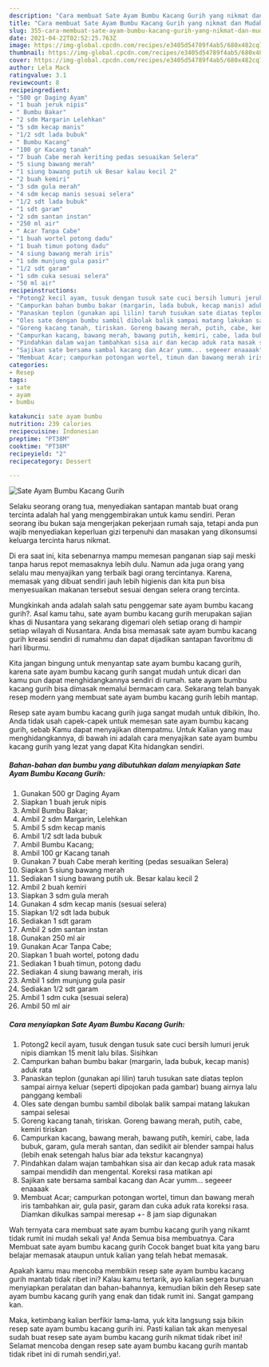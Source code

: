 ```yaml
---
description: "Cara membuat Sate Ayam Bumbu Kacang Gurih yang nikmat dan Mudah Dibuat"
title: "Cara membuat Sate Ayam Bumbu Kacang Gurih yang nikmat dan Mudah Dibuat"
slug: 355-cara-membuat-sate-ayam-bumbu-kacang-gurih-yang-nikmat-dan-mudah-dibuat
date: 2021-04-22T02:52:25.763Z
image: https://img-global.cpcdn.com/recipes/e3405d54789f4ab5/680x482cq70/sate-ayam-bumbu-kacang-gurih-foto-resep-utama.jpg
thumbnail: https://img-global.cpcdn.com/recipes/e3405d54789f4ab5/680x482cq70/sate-ayam-bumbu-kacang-gurih-foto-resep-utama.jpg
cover: https://img-global.cpcdn.com/recipes/e3405d54789f4ab5/680x482cq70/sate-ayam-bumbu-kacang-gurih-foto-resep-utama.jpg
author: Lela Mack
ratingvalue: 3.1
reviewcount: 8
recipeingredient:
- "500 gr Daging Ayam"
- "1 buah jeruk nipis"
- " Bumbu Bakar"
- "2 sdm Margarin Lelehkan"
- "5 sdm kecap manis"
- "1/2 sdt lada bubuk"
- " Bumbu Kacang"
- "100 gr Kacang tanah"
- "7 buah Cabe merah keriting pedas sesuaikan Selera"
- "5 siung bawang merah"
- "1 siung bawang putih uk Besar kalau kecil 2"
- "2 buah kemiri"
- "3 sdm gula merah"
- "4 sdm kecap manis sesuai selera"
- "1/2 sdt lada bubuk"
- "1 sdt garam"
- "2 sdm santan instan"
- "250 ml air"
- " Acar Tanpa Cabe"
- "1 buah wortel potong dadu"
- "1 buah timun potong dadu"
- "4 siung bawang merah iris"
- "1 sdm munjung gula pasir"
- "1/2 sdt garam"
- "1 sdm cuka sesuai selera"
- "50 ml air"
recipeinstructions:
- "Potong2 kecil ayam, tusuk dengan tusuk sate cuci bersih lumuri jeruk nipis diamkan 15 menit lalu bilas. Sisihkan"
- "Campurkan bahan bumbu bakar (margarin, lada bubuk, kecap manis) aduk rata"
- "Panaskan teplon (gunakan api lilin) taruh tusukan sate diatas teplon sampai airnya keluar (seperti dipojokan pada gambar) buang airnya lalu panggang kembali"
- "Oles sate dengan bumbu sambil dibolak balik sampai matang lakukan sampai selesai"
- "Goreng kacang tanah, tiriskan. Goreng bawang merah, putih, cabe, kemiri tiriskan"
- "Campurkan kacang, bawang merah, bawang putih, kemiri, cabe, lada bubuk, garam, gula merah santan, dan sedikit air blender sampai halus (lebih enak setengah halus biar ada tekstur kacangnya)"
- "Pindahkan dalam wajan tambahkan sisa air dan kecap aduk rata masak sampai mendidih dan mengental. Koreksi rasa matikan api"
- "Sajikan sate bersama sambal kacang dan Acar yumm... segeeer enaaaak"
- "Membuat Acar; campurkan potongan wortel, timun dan bawang merah iris tambahkan air, gula pasir, garam dan cuka aduk rata koreksi rasa. Diamkan dikulkas sampai meresap +- 8 jam siap digunakan"
categories:
- Resep
tags:
- sate
- ayam
- bumbu

katakunci: sate ayam bumbu 
nutrition: 239 calories
recipecuisine: Indonesian
preptime: "PT38M"
cooktime: "PT38M"
recipeyield: "2"
recipecategory: Dessert

---
```



![Sate Ayam Bumbu Kacang Gurih](https://img-global.cpcdn.com/recipes/e3405d54789f4ab5/680x482cq70/sate-ayam-bumbu-kacang-gurih-foto-resep-utama.jpg)

Selaku seorang orang tua, menyediakan santapan mantab buat orang tercinta adalah hal yang menggembirakan untuk kamu sendiri. Peran seorang ibu bukan saja mengerjakan pekerjaan rumah saja, tetapi anda pun wajib menyediakan keperluan gizi terpenuhi dan masakan yang dikonsumsi keluarga tercinta harus nikmat.

Di era  saat ini, kita sebenarnya mampu memesan panganan siap saji meski tanpa harus repot memasaknya lebih dulu. Namun ada juga orang yang selalu mau menyajikan yang terbaik bagi orang tercintanya. Karena, memasak yang dibuat sendiri jauh lebih higienis dan kita pun bisa menyesuaikan makanan tersebut sesuai dengan selera orang tercinta. 



Mungkinkah anda adalah salah satu penggemar sate ayam bumbu kacang gurih?. Asal kamu tahu, sate ayam bumbu kacang gurih merupakan sajian khas di Nusantara yang sekarang digemari oleh setiap orang di hampir setiap wilayah di Nusantara. Anda bisa memasak sate ayam bumbu kacang gurih kreasi sendiri di rumahmu dan dapat dijadikan santapan favoritmu di hari liburmu.

Kita jangan bingung untuk menyantap sate ayam bumbu kacang gurih, karena sate ayam bumbu kacang gurih sangat mudah untuk dicari dan kamu pun dapat menghidangkannya sendiri di rumah. sate ayam bumbu kacang gurih bisa dimasak memalui bermacam cara. Sekarang telah banyak resep modern yang membuat sate ayam bumbu kacang gurih lebih mantap.

Resep sate ayam bumbu kacang gurih juga sangat mudah untuk dibikin, lho. Anda tidak usah capek-capek untuk memesan sate ayam bumbu kacang gurih, sebab Kamu dapat menyajikan ditempatmu. Untuk Kalian yang mau menghidangkannya, di bawah ini adalah cara menyajikan sate ayam bumbu kacang gurih yang lezat yang dapat Kita hidangkan sendiri.

<!--inarticleads1-->

##### Bahan-bahan dan bumbu yang dibutuhkan dalam menyiapkan Sate Ayam Bumbu Kacang Gurih:

1. Gunakan 500 gr Daging Ayam
1. Siapkan 1 buah jeruk nipis
1. Ambil  Bumbu Bakar;
1. Ambil 2 sdm Margarin, Lelehkan
1. Ambil 5 sdm kecap manis
1. Ambil 1/2 sdt lada bubuk
1. Ambil  Bumbu Kacang;
1. Ambil 100 gr Kacang tanah
1. Gunakan 7 buah Cabe merah keriting (pedas sesuaikan Selera)
1. Siapkan 5 siung bawang merah
1. Sediakan 1 siung bawang putih uk. Besar kalau kecil 2
1. Ambil 2 buah kemiri
1. Siapkan 3 sdm gula merah
1. Gunakan 4 sdm kecap manis (sesuai selera)
1. Siapkan 1/2 sdt lada bubuk
1. Sediakan 1 sdt garam
1. Ambil 2 sdm santan instan
1. Gunakan 250 ml air
1. Gunakan  Acar Tanpa Cabe;
1. Siapkan 1 buah wortel, potong dadu
1. Sediakan 1 buah timun, potong dadu
1. Sediakan 4 siung bawang merah, iris
1. Ambil 1 sdm munjung gula pasir
1. Sediakan 1/2 sdt garam
1. Ambil 1 sdm cuka (sesuai selera)
1. Ambil 50 ml air




<!--inarticleads2-->

##### Cara menyiapkan Sate Ayam Bumbu Kacang Gurih:

1. Potong2 kecil ayam, tusuk dengan tusuk sate cuci bersih lumuri jeruk nipis diamkan 15 menit lalu bilas. Sisihkan
1. Campurkan bahan bumbu bakar (margarin, lada bubuk, kecap manis) aduk rata
1. Panaskan teplon (gunakan api lilin) taruh tusukan sate diatas teplon sampai airnya keluar (seperti dipojokan pada gambar) buang airnya lalu panggang kembali
1. Oles sate dengan bumbu sambil dibolak balik sampai matang lakukan sampai selesai
1. Goreng kacang tanah, tiriskan. Goreng bawang merah, putih, cabe, kemiri tiriskan
1. Campurkan kacang, bawang merah, bawang putih, kemiri, cabe, lada bubuk, garam, gula merah santan, dan sedikit air blender sampai halus (lebih enak setengah halus biar ada tekstur kacangnya)
1. Pindahkan dalam wajan tambahkan sisa air dan kecap aduk rata masak sampai mendidih dan mengental. Koreksi rasa matikan api
1. Sajikan sate bersama sambal kacang dan Acar yumm... segeeer enaaaak
1. Membuat Acar; campurkan potongan wortel, timun dan bawang merah iris tambahkan air, gula pasir, garam dan cuka aduk rata koreksi rasa. Diamkan dikulkas sampai meresap +- 8 jam siap digunakan




Wah ternyata cara membuat sate ayam bumbu kacang gurih yang nikamt tidak rumit ini mudah sekali ya! Anda Semua bisa membuatnya. Cara Membuat sate ayam bumbu kacang gurih Cocok banget buat kita yang baru belajar memasak ataupun untuk kalian yang telah hebat memasak.

Apakah kamu mau mencoba membikin resep sate ayam bumbu kacang gurih mantab tidak ribet ini? Kalau kamu tertarik, ayo kalian segera buruan menyiapkan peralatan dan bahan-bahannya, kemudian bikin deh Resep sate ayam bumbu kacang gurih yang enak dan tidak rumit ini. Sangat gampang kan. 

Maka, ketimbang kalian berfikir lama-lama, yuk kita langsung saja bikin resep sate ayam bumbu kacang gurih ini. Pasti kalian tak akan menyesal sudah buat resep sate ayam bumbu kacang gurih nikmat tidak ribet ini! Selamat mencoba dengan resep sate ayam bumbu kacang gurih mantab tidak ribet ini di rumah sendiri,ya!.


